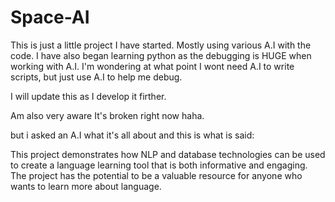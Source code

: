 # Space-AI

This is just a little project I have started. Mostly using various A.I with the code. I have also began learning python as the debugging is HUGE when working with A.I. I'm wondering at what point I wont need A.I to write scripts, but just use A.I to help me debug.


I will update this as I develop it firther. 

Am also very aware It's broken right now haha.


but i asked an A.I what it's all about and this is what is said:

This project demonstrates how NLP and database technologies can be used to create a language learning tool that is both informative and engaging. The project has the potential to be a valuable resource for anyone who wants to learn more about language.
